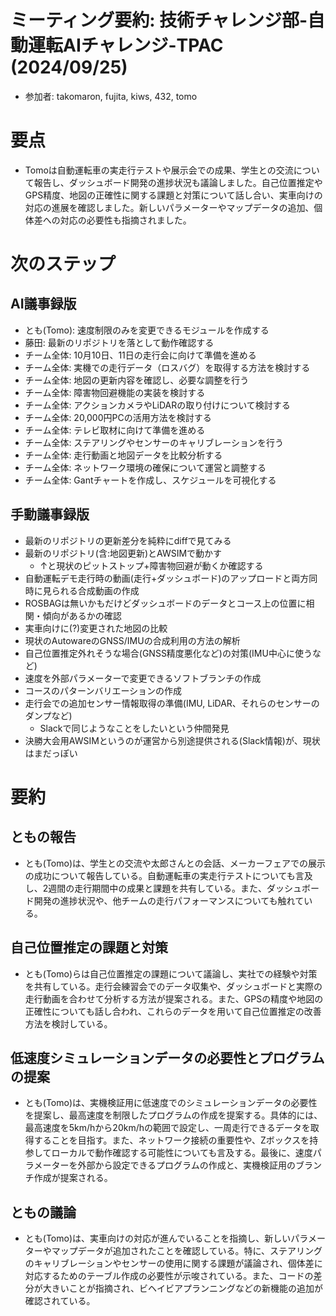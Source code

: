 # ミーティング要約: 技術チャレンジ部-自動運転AIチャレンジ-TPAC (2024/09/25)
- 参加者: takomaron, fujita, kiws, 432, tomo
# 要点
- Tomoは自動運転車の実走行テストや展示会での成果、学生との交流について報告し、ダッシュボード開発の進捗状況も議論しました。自己位置推定やGPS精度、地図の正確性に関する課題と対策について話し合い、実車向けの対応の進展を確認しました。新しいパラメーターやマップデータの追加、個体差への対応の必要性も指摘されました。
# 次のステップ
## AI議事録版
- とも(Tomo): 速度制限のみを変更できるモジュールを作成する
- 藤田: 最新のリポジトリを落として動作確認する
- チーム全体: 10月10日、11日の走行会に向けて準備を進める
- チーム全体: 実機での走行データ（ロスバグ）を取得する方法を検討する
- チーム全体: 地図の更新内容を確認し、必要な調整を行う
- チーム全体: 障害物回避機能の実装を検討する
- チーム全体: アクションカメラやLiDARの取り付けについて検討する
- チーム全体: 20,000円PCの活用方法を検討する
- チーム全体: テレビ取材に向けて準備を進める
- チーム全体: ステアリングやセンサーのキャリブレーションを行う
- チーム全体: 走行動画と地図データを比較分析する
- チーム全体: ネットワーク環境の確保について運営と調整する
- チーム全体: Gantチャートを作成し、スケジュールを可視化する
## 手動議事録版
- 最新のリポジトリの更新差分を純粋にdiffで見てみる
- 最新のリポジトリ(含:地図更新)とAWSIMで動かす
  - ↑と現状のピットストップ+障害物回避が動くか確認する
- 自動運転デモ走行時の動画(走行+ダッシュボード)のアップロードと両方同時に見られる合成動画の作成
- ROSBAGは無いかもだけどダッシュボードのデータとコース上の位置に相関・傾向があるかの確認
- 実車向けに(?)変更された地図の比較
- 現状のAutowareのGNSS/IMUの合成利用の方法の解析
- 自己位置推定外れそうな場合(GNSS精度悪化など)の対策(IMU中心に使うなど)
- 速度を外部パラメーターで変更できるソフトブランチの作成
- コースのパターンバリエーションの作成
- 走行会での追加センサー情報取得の準備(IMU, LiDAR、それらのセンサーのダンプなど)
  - Slackで同じようなことをしたいという仲間発見
- 決勝大会用AWSIMというのが運営から別途提供される(Slack情報)が、現状はまだっぽい
# 要約
## ともの報告
- とも(Tomo)は、学生との交流や太郎さんとの会話、メーカーフェアでの展示の成功について報告している。自動運転車の実走行テストについても言及し、2週間の走行期間中の成果と課題を共有している。また、ダッシュボード開発の進捗状況や、他チームの走行パフォーマンスについても触れている。
## 自己位置推定の課題と対策
- とも(Tomo)らは自己位置推定の課題について議論し、実社での経験や対策を共有している。走行会練習会でのデータ収集や、ダッシュボードと実際の走行動画を合わせて分析する方法が提案される。また、GPSの精度や地図の正確性についても話し合われ、これらのデータを用いて自己位置推定の改善方法を検討している。
## 低速度シミュレーションデータの必要性とプログラムの提案
- とも(Tomo)は、実機検証用に低速度でのシミュレーションデータの必要性を提案し、最高速度を制限したプログラムの作成を提案する。具体的には、最高速度を5km/hから20km/hの範囲で設定し、一周走行できるデータを取得することを目指す。また、ネットワーク接続の重要性や、Zボックスを持参してローカルで動作確認する可能性についても言及する。最後に、速度パラメーターを外部から設定できるプログラムの作成と、実機検証用のブランチ作成が提案される。
## ともの議論
- とも(Tomo)は、実車向けの対応が進んでいることを指摘し、新しいパラメーターやマップデータが追加されたことを確認している。特に、ステアリングのキャリブレーションやセンサーの使用に関する課題が議論され、個体差に対応するためのテーブル作成の必要性が示唆されている。また、コードの差分が大きいことが指摘され、ビヘイビアプランニングなどの新機能の追加が確認されている。
